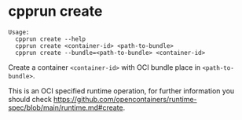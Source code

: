 # cpprun create

    Usage:
      cpprun create --help
      cpprun create <container-id> <path-to-bundle>
      cpprun create --bundle=<path-to-bundle> <container-id>

Create a container `<container-id>` with OCI bundle place in `<path-to-bundle>`.

This is an OCI specified runtime operation,
for further information you should check
https://github.com/opencontainers/runtime-spec/blob/main/runtime.md#create.
